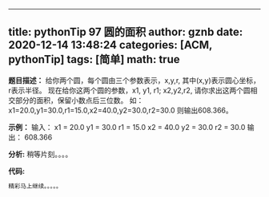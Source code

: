 
---
title: pythonTip 97 圆的面积
author: gznb
date: 2020-12-14 13:48:24
categories: [ACM, pythonTip]
tags: [简单]
math: true
---

**题目描述：**
给你两个圆，每个圆由三个参数表示，x,y,r, 其中(x,y)表示圆心坐标，r表示半径。
现在给你这两个圆的参数，x1, y1, r1; x2,y2,r2, 请你求出这两个圆相交部分的面积，保留小数点后三位数。
如：
x1=20.0,y1=30.0,r1=15.0,x2=40.0,y2=30.0,r2=30.0
则输出608.366。

**示例：**
输入：
x1 = 20.0
y1 = 30.0
r1 = 15.0
x2 = 40.0
y2 = 30.0
r2 = 30.0
输出：
608.366


**分析:**
稍等片刻。。。。

**代码:**
```python
精彩马上继续。。。。。
```
